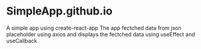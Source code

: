# SimpleApp.github.io
A simple app using create-react-app 
The app fectched data from json placeholder using axios and displays the fectched data using useEffect and useCallback 
